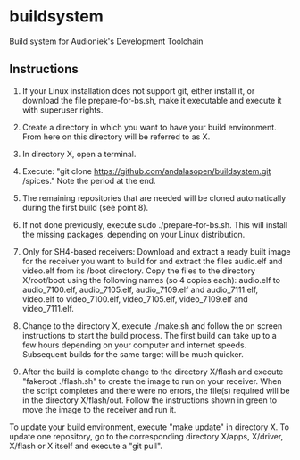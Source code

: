# buildsystem
Build system for Audioniek's Development Toolchain

Instructions
------------

1. If your Linux installation does not support git, either install it, or
   download the file prepare-for-bs.sh, make it executable and execute it
   with superuser rights.

2. Create a directory in which you want to have your build environment.
   From here on this directory will be referred to as X. 

3. In directory X, open a terminal.

4. Execute: "git clone https://github.com/andalasopen/buildsystem.git /spices." Note
   the period at the end.

5. The remaining repositories that are needed will be cloned automatically
   during the first build (see point 8).

6. If not done previously, execute sudo ./prepare-for-bs.sh. This will install
   the missing packages, depending on your Linux distribution.

7. Only for SH4-based receivers: Download and extract a ready built image for the
   receiver you want to build for and extract the files audio.elf and video.elf
   from its /boot directory. Copy the files to the directory X/root/boot
   using the following names (so 4 copies each):
   audio.elf to audio_7100.elf, audio_7105.elf, audio_7109.elf and audio_7111.elf,
   video.elf to video_7100.elf, video_7105.elf, video_7109.elf and video_7111.elf.

8. Change to the directory X, execute ./make.sh and follow the
   on screen instructions to start the build process.
   The first build can take up to a few hours depending on your
   computer and internet speeds. Subsequent builds for the same
   target will be much quicker.

9. After the build is complete change to the directory X/flash and
   execute "fakeroot ./flash.sh" to create the image to run on your
   receiver. When the script completes and there were no errors,
   the file(s) required will be in the directory X/flash/out.
   Follow the instructions shown in green to move the image to
   the receiver and run it.

To update your build environment, execute "make update" in
directory X. To update one repository, go to the corresponding directory
X/apps, X/driver, X/flash or X itself and execute a "git pull".

